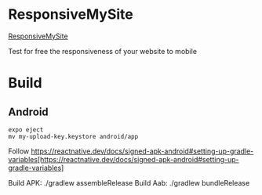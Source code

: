 # ResponsiveMySite

[ResponsiveMySite](https://play.google.com/store/apps/details?id=com.joazco.responsiveMySite)

Test for free the responsiveness of your website to mobile

# Build

## Android

```
expo eject
mv my-upload-key.keystore android/app
```

Follow https://reactnative.dev/docs/signed-apk-android#setting-up-gradle-variables[https://reactnative.dev/docs/signed-apk-android#setting-up-gradle-variables]

Build APK: ./gradlew assembleRelease
Build Aab: ./gradlew bundleRelease
